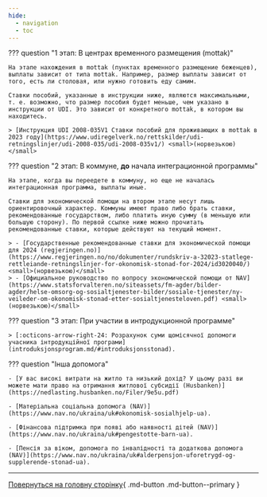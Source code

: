 ```yaml
---
hide:
  - navigation
  - toc
---
```


??? question "1 этап: В центрах временного размещения (mottak)"

    На этапе нахождения в mottak (пунктах временного размещение беженцев), выплаты зависит от типа mottak. Например, размер выплаты зависит от того, есть ли столовая, или нужно готовить еду самим. 

    Ставки пособий, указанные в инструкции ниже, являются максимальными, т. е. возможно, что размер пособия будет меньше, чем указано в инструкции от UDI. Это зависит от конкретного mottak, в котором вы находитесь. 

    > [Инструкция UDI 2008-035V1 Ставки пособий для проживающих в mottak в 2023 году](https://www.udiregelverk.no/rettskilder/udi-retningslinjer/udi-2008-035/udi-2008-035v1/) <small>(норвезькою)</small>

??? question "2 этап: В коммуне, __до__ начала интеграционной программы"

    На этапе, когда вы переедете в коммуну, но еще не началась интеграционная программа, выплаты иные. 

    Ставки для экономической помощи на втором этапе несут лишь ориентировочный характер. Коммуны имеют право либо брать ставки, рекомендованные государством, либо платить иную сумму (в меньшую или большую сторону). По первой ссылке ниже можно прочитать рекомендованные ставки, которые действуют на текущий момент.

    > - [Государственные рекомендованные ставки для экономической помощи для 2024 (regjeringen.no)](https://www.regjeringen.no/no/dokumenter/rundskriv-a-32023-statlege-rettleiande-retningslinjer-for-okonomisk-stonad-for-2024/id3020040/)  <small>(норвезькою)</small> 
    > - [Официальное руководство по вопросу экономической помощи от NAV](https://www.statsforvalteren.no/siteassets/fm-agder/bilder-agder/helse-omsorg-og-sosialtjenester-bilder/sosiale-tjenester/ny-veileder-om-okonomisk-stonad-etter-sosialtjenesteloven.pdf) <small>(норвезькою)</small> 

??? question "3 этап: При участии в интродукционной программе"

    > [:octicons-arrow-right-24: Розрахунок суми щомісячної допомоги учасника інтродукційної програми](introduksjonsprogram.md/#introduksjonsstonad).


??? question "Інша допомога"

    - [У вас високі витрати на житло та низький дохід? У цьому разі ви можете мати право на отримання житлової субсидії (Husbanken)](https://nedlasting.husbanken.no/Filer/9e5u.pdf)
    
    - [Матеріальна соціальна допомога (NAV)](https://www.nav.no/ukraina/uk#okonomisk-sosialhjelp-ua).

    - [Фінансова підтримка при появі або наявності дітей (NAV)](https://www.nav.no/ukraina/uk#pengestotte-barn-ua).

    - [Пенсія за віком, допомога по інвалідності та додаткова допомога (NAV)](https://www.nav.no/ukraina/uk#alderpensjon-uforetrygd-og-supplerende-stonad-ua).

---

[Повернуться на головну сторінку](index.md){ .md-button .md-button--primary }